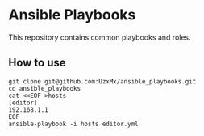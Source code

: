 # Ansible Playbooks

This repository contains common playbooks and roles.

## How to use

```
git clone git@github.com:UzxMx/ansible_playbooks.git
cd ansible_playbooks
cat <<EOF >hosts
[editor]
192.168.1.1
EOF
ansible-playbook -i hosts editor.yml
```
